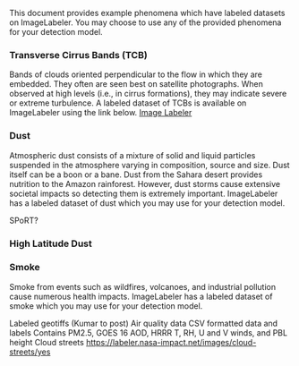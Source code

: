 This document provides example phenomena which have labeled datasets on ImageLabeler. You may choose to use any of the provided phenomena for your detection model.

### Transverse Cirrus Bands (TCB) 

Bands of clouds oriented perpendicular to the flow in which they are embedded. They often are seen best on satellite photographs. When observed at high levels (i.e., in cirrus formations), they may indicate severe or extreme turbulence. A labeled dataset of TCBs is available on ImageLabeler using the link below.
[Image Labeler](https://labeler.nasa-impact.net/images/transverse-cirrus-band/yes)

### Dust

Atmospheric dust consists of a mixture of solid and liquid particles suspended in the atmosphere varying in composition, source and size. Dust itself can be a boon or a bane. Dust from the Sahara desert provides nutrition to the Amazon rainforest. However, dust storms cause extensive societal impacts so detecting them is extremely important. ImageLabeler has a labeled dataset of dust which you may use for your detection model.

SPoRT?

### High Latitude Dust


### Smoke

Smoke from events such as wildfires, volcanoes, and industrial pollution cause numerous health impacts. ImageLabeler has a labeled dataset of smoke which you may use for your detection model.

Labeled geotiffs (Kumar to post)
Air quality data
CSV formatted data and labels
Contains PM2.5, GOES 16 AOD, HRRR T, RH, U and V winds, and PBL height
Cloud streets
https://labeler.nasa-impact.net/images/cloud-streets/yes
